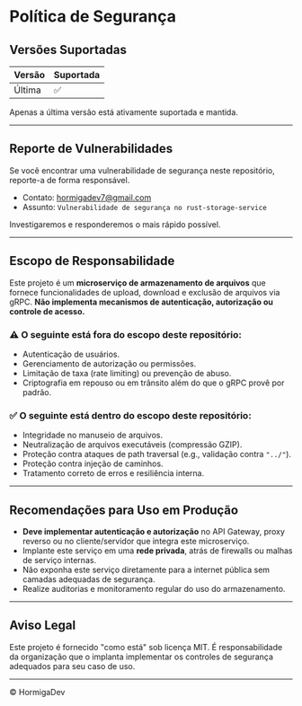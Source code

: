# Política de Segurança

## Versões Suportadas

| Versão | Suportada |
| ------ | --------- |
| Última | ✅        |

Apenas a última versão está ativamente suportada e mantida.

---

## Reporte de Vulnerabilidades

Se você encontrar uma vulnerabilidade de segurança neste repositório, reporte-a de forma responsável.

-   Contato: [hormigadev7@gmail.com](mailto:hormigadev7@gmail.com)
-   Assunto: `Vulnerabilidade de segurança no rust-storage-service`

Investigaremos e responderemos o mais rápido possível.

---

## Escopo de Responsabilidade

Este projeto é um **microserviço de armazenamento de arquivos** que fornece funcionalidades de upload, download e exclusão de arquivos via gRPC. **Não implementa mecanismos de autenticação, autorização ou controle de acesso.**

### ⚠️ O seguinte está **fora do escopo** deste repositório:

-   Autenticação de usuários.
-   Gerenciamento de autorização ou permissões.
-   Limitação de taxa (rate limiting) ou prevenção de abuso.
-   Criptografia em repouso ou em trânsito além do que o gRPC provê por padrão.

### ✅ O seguinte está **dentro do escopo** deste repositório:

-   Integridade no manuseio de arquivos.
-   Neutralização de arquivos executáveis (compressão GZIP).
-   Proteção contra ataques de path traversal (e.g., validação contra `"../"`).
-   Proteção contra injeção de caminhos.
-   Tratamento correto de erros e resiliência interna.

---

## Recomendações para Uso em Produção

-   **Deve implementar autenticação e autorização** no API Gateway, proxy reverso ou no cliente/servidor que integra este microserviço.
-   Implante este serviço em uma **rede privada**, atrás de firewalls ou malhas de serviço internas.
-   Não exponha este serviço diretamente para a internet pública sem camadas adequadas de segurança.
-   Realize auditorias e monitoramento regular do uso do armazenamento.

---

## Aviso Legal

Este projeto é fornecido "como está" sob licença MIT. É responsabilidade da organização que o implanta implementar os controles de segurança adequados para seu caso de uso.

---

© HormigaDev
